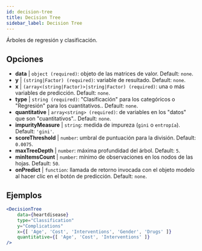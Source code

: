 ```yaml
---
id: decision-tree
title: Decision Tree
sidebar_label: Decision Tree
---
```


Árboles de regresión y clasificación.

## Opciones

* __data__ | `object (required)`: objeto de las matrices de valor. Default: `none`.
* __y__ | `(string|Factor) (required)`: variable de resultado. Default: `none`.
* __x__ | `(array<(string|Factor)>|string|Factor) (required)`: una o más variables de predicción. Default: `none`.
* __type__ | `string (required)`: "Clasificación" para los categóricos o "Regresión" para los cuantitativos.. Default: `none`.
* __quantitative__ | `array<string> (required)`: de variables en los "datos" que son "cuantitativos".. Default: `none`.
* __impurityMeasure__ | `string`: medida de impureza (`gini` o `entropía`). Default: `'gini'`.
* __scoreThreshold__ | `number`: umbral de puntuación para la división. Default: `0.0075`.
* __maxTreeDepth__ | `number`: máxima profundidad del árbol. Default: `5`.
* __minItemsCount__ | `number`: mínimo de observaciones en los nodos de las hojas. Default: `50`.
* __onPredict__ | `function`: llamada de retorno invocada con el objeto modelo al hacer clic en el botón de predicción. Default: `none`.


## Ejemplos

```jsx live
<DecisionTree 
    data={heartdisease} 
    type="Classification"
    y="Complications"
    x={[ 'Age', 'Cost', 'Interventions', 'Gender', 'Drugs' ]}
    quantitative={[ 'Age', 'Cost', 'Interventions' ]}
/>
```


